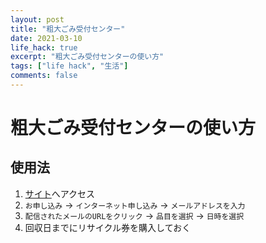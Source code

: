 ```yaml
---
layout: post
title: "粗大ごみ受付センター"
date: 2021-03-10
life_hack: true
excerpt: "粗大ごみ受付センターの使い方"
tags: ["life hack", "生活"]
comments: false
---
```


# 粗大ごみ受付センターの使い方

## 使用法
 1. [サイト](https://sodai.tokyokankyo.or.jp/)へアクセス
 2. `お申し込み` -> `インターネット申し込み` -> `メールアドレスを入力`
 3. `配信されたメールのURLをクリック` -> `品目を選択` -> `日時を選択` 
 4. 回収日までにリサイクル券を購入しておく
